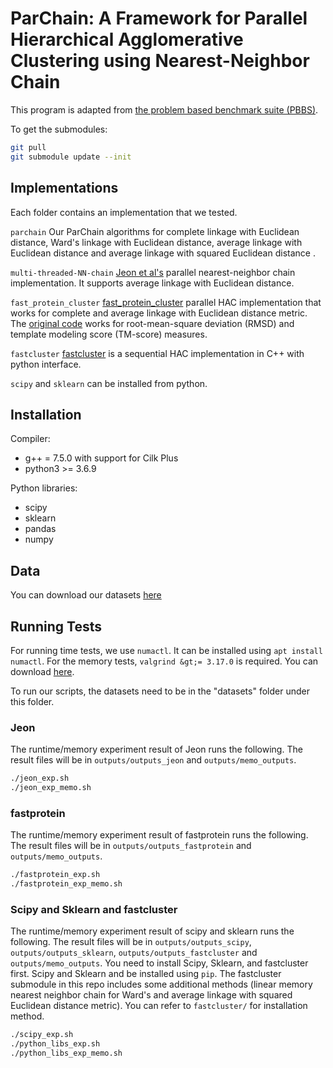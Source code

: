 # ParChain: A Framework for Parallel Hierarchical Agglomerative Clustering using Nearest-Neighbor Chain

This program is adapted from [the problem based benchmark suite (PBBS)](https://github.mit.edu/jshun/pbbs).

To get the submodules:
```bash
git pull
git submodule update --init
```

Implementations
--------
Each folder contains an implementation that we tested.

`parchain`
Our ParChain algorithms for complete linkage with Euclidean distance, Ward's linkage with Euclidean distance, average linkage with Euclidean distance and average linkage with squared Euclidean distance .

`multi-threaded-NN-chain`
[Jeon et al's](https://ieeexplore.ieee.org/document/6893001) parallel nearest-neighbor chain implementation. It supports average linkage with Euclidean distance. 

`fast_protein_cluster`
[fast_protein_cluster](https://pubmed.ncbi.nlm.nih.gov/24532722/) parallel HAC implementation that works for complete and average linkage with Euclidean distance metric.
The [original code](https://github.com/lhhunghimself/fast_protein_cluster) works for root-mean-square deviation (RMSD) and template modeling score (TM-score) measures. 

`fastcluster`
[fastcluster](http://danifold.net/fastcluster.html?section=1) is a sequential HAC implementation in C++ with python interface. 

`scipy` and `sklearn` can be installed from python.

## Installation

Compiler:
* g++ = 7.5.0 with support for Cilk Plus
* python3 &gt;= 3.6.9

Python libraries:
* scipy
* sklearn
* pandas
* numpy

## Data

You can download our datasets [here](https://console.cloud.google.com/storage/browser/...)


## Running Tests
For running time tests, we use `numactl`. It can be installed using `apt install numactl`. 
For the memory tests, `valgrind &gt;= 3.17.0` is required. You can download [here](https://www.valgrind.org/docs/download_docs.html). 

To run our scripts, the datasets need to be in the "datasets" folder under this folder. 

### Jeon
The runtime/memory experiment result of Jeon runs the following. The result files will be in `outputs/outputs_jeon` and `outputs/memo_outputs`.
```bash
./jeon_exp.sh
./jeon_exp_memo.sh
```


### fastprotein
The runtime/memory experiment result of fastprotein runs the following. The result files will be in `outputs/outputs_fastprotein` and `outputs/memo_outputs`.
```bash
./fastprotein_exp.sh
./fastprotein_exp_memo.sh
```


### Scipy and Sklearn and fastcluster
The runtime/memory experiment result of scipy and sklearn runs the following. The result files will be in `outputs/outputs_scipy`, `outputs/outputs_sklearn`, `outputs/outputs_fastcluster` and `outputs/memo_outputs`.
You need to install Scipy, Sklearn, and fastcluster first. 
Scipy and Sklearn and be installed using `pip`. The fastcluster submodule in this repo includes some additional methods (linear memory nearest neighbor chain for Ward's and average linkage with squared Euclidean distance metric). You can refer to `fastcluster/` for installation method. 
```bash
./scipy_exp.sh
./python_libs_exp.sh
./python_libs_exp_memo.sh
```